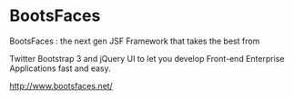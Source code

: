 BootsFaces
==========

BootsFaces : the next gen JSF Framework that takes the best from

Twitter Bootstrap 3 and jQuery UI to let you develop Front-end Enterprise Applications fast and easy.

http://www.bootsfaces.net/

